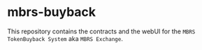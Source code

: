 # mbrs-buyback

This repository contains the contracts and the webUI for the `MBRS TokenBuyback System` aka `MBRS Exchange`.
